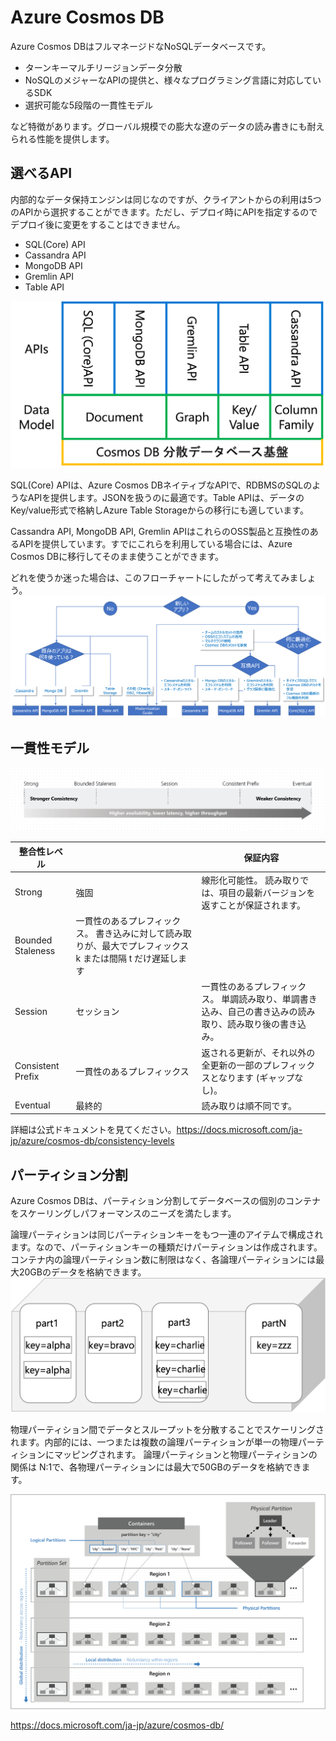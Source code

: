 # Azure Cosmos DB

Azure Cosmos DBはフルマネージドなNoSQLデータベースです。

* ターンキーマルチリージョンデータ分散
* NoSQLのメジャーなAPIの提供と、様々なプログラミング言語に対応しているSDK
* 選択可能な5段階の一貫性モデル

など特徴があります。グローバル規模での膨大な遼のデータの読み書きにも耐えられる性能を提供します。

## 選べるAPI
内部的なデータ保持エンジンは同じなのですが、クライアントからの利用は5つのAPIから選択することができます。ただし、デプロイ時にAPIを指定するのでデプロイ後に変更をすることはできません。

* SQL(Core) API
* Cassandra API
* MongoDB API
* Gremlin API
* Table API

![CosmosのデータモデルとAPIの関係](./media/cosmos_datamodel_and_api.png)

SQL(Core) APIは、Azure Cosmos DBネイティブなAPIで、RDBMSのSQLのようなAPIを提供します。JSONを扱うのに最適です。Table APIは、データのKey/value形式で格納しAzure Table Storageからの移行にも適しています。

Cassandra API, MongoDB API, Gremlin APIはこれらのOSS製品と互換性のあるAPIを提供しています。すでにこれらを利用している場合には、Azure Cosmos DBに移行してそのまま使うことができます。

どれを使うか迷った場合は、このフローチャートにしたがって考えてみましょう。
![CosmosDBのAPI選択フローチャート](./media/cosmos_db_apiselection_chart.png)


## 一貫性モデル

![読み取り一貫性モデル](./media/five-consistency-levels.png)

| 整合性レベル | | 保証内容|
|---|---|---|
|Strong|強固|線形化可能性。 読み取りでは、項目の最新バージョンを返すことが保証されます。|
|Bounded Staleness|一貫性のあるプレフィックス。 書き込みに対して読み取りが、最大でプレフィックス k または間隔 t だけ遅延します|
|Session|セッション|一貫性のあるプレフィックス。 単調読み取り、単調書き込み、自己の書き込みの読み取り、読み取り後の書き込み。|
|Consistent Prefix|一貫性のあるプレフィックス|返される更新が、それ以外の全更新の一部のプレフィックスとなります (ギャップなし)。|
|Eventual|最終的|読み取りは順不同です。|

詳細は公式ドキュメントを見てください。https://docs.microsoft.com/ja-jp/azure/cosmos-db/consistency-levels



## パーティション分割
Azure Cosmos DBは、パーティション分割してデータベースの個別のコンテナをスケーリングしパフォーマンスのニーズを満たします。

論理パーティションは同じパーティションキーをもつ一連のアイテムで構成されます。なので、パーティションキーの種類だけパーティションは作成されます。コンテナ内の論理パーティション数に制限はなく、各論理パーティションには最大20GBのデータを格納できます。
![論理パーティション](./media/logical_partitions.png)



物理パーティション間でデータとスループットを分散することでスケーリングされます。内部的には、一つまたは複数の論理パーティションが単一の物理パーティションにマッピングされます。
論理パーティションと物理パーティションの関係は N:1で、各物理パーティションには最大で50GBのデータを格納できます。

![物理パーティション](./media/pysical_partitions.png)





https://docs.microsoft.com/ja-jp/azure/cosmos-db/

